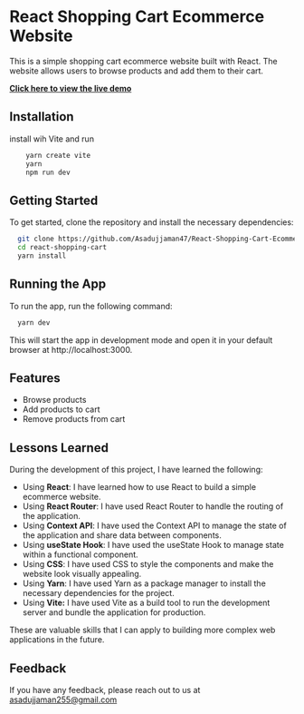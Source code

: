 # React Shopping Cart Ecommerce Website

This is a simple shopping cart ecommerce website built with React. The website allows users to browse products and add them to their cart.

**[Click here to view the live demo](https://loquacious-paprenjak-84426c.netlify.app/)**

## Installation

install wih Vite and run

```bash
    yarn create vite
    yarn
    npm run dev
```

## Getting Started

To get started, clone the repository and install the necessary dependencies:

```bash
  git clone https://github.com/Asadujjaman47/React-Shopping-Cart-Ecommerce-Website.git
  cd react-shopping-cart
  yarn install
```

## Running the App

To run the app, run the following command:

```bash
  yarn dev

```

This will start the app in development mode and open it in your default browser at http://localhost:3000.

## Features

- Browse products
- Add products to cart
- Remove products from cart

## Lessons Learned

During the development of this project, I have learned the following:

- Using **React**: I have learned how to use React to build a simple ecommerce website.
- Using **React Router**: I have used React Router to handle the routing of the application.
- Using **Context API**: I have used the Context API to manage the state of the application and share data between components.
- Using **useState Hook**: I have used the useState Hook to manage state within a functional component.
- Using **CSS**: I have used CSS to style the components and make the website look visually appealing.
- Using **Yarn**: I have used Yarn as a package manager to install the necessary dependencies for the project.
- Using **Vite:** I have used Vite as a build tool to run the development server and bundle the application for production.

These are valuable skills that I can apply to building more complex web applications in the future.

## Feedback

If you have any feedback, please reach out to us at asadujjaman255@gmail.com
